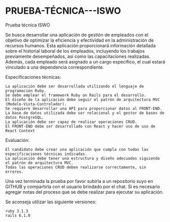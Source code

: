 # PRUEBA-TÉCNICA---ISWO

Prueba técnica ISWO

Se busca desarrollar una aplicación de gestión de empleados con el objetivo de optimizar la eficiencia y efectividad en la administración de recursos humanos. Esta aplicación proporcionará información detallada sobre el historial laboral de los empleados, incluyendo los trabajos previamente desempeñados, así como las capacitaciones realizadas. Además, cada empleado será asignado a un cargo específico, el cual estará vinculado a una dependencia correspondiente.

Especificaciones técnicas:

    La aplicación debe ser desarrollada utilizando el lenguaje de programación Ruby.
    Se debe emplear el framework Ruby on Rails para el desarrollo.
    El diseño de la aplicación debe seguir el patrón de arquitectura MVC (Modelo-Vista-Controlador).
    Se requiere desarrollar una API para proporcionar datos al FRONT-END.
    La base de datos utilizada debe ser relacional y el gestor de bases de datos PostgreSQL.
    La aplicación debe ser capaz de realizar operaciones CRUD.
    El FRONT-END debe ser desarrollado con React y hacer uso de uso de React Context

Evaluación:

    El candidato debe crear una aplicación que cumpla con todas las especificaciones técnicas indicadas.
    La aplicación debe tener una estructura y diseño adecuados siguiendo el patrón de arquitectura MVC.
    Todas las operaciones CRUD deben realizarse correctamente, sin errores.

Una vez terminada la prueba por favor subirla a un repositorio suyo en GITHUB y compartirla con el usuario brindado por el chat.
Si es necesario agregar notas del proceso que se debe realizar para ejecutar su aplicación.

Se aconseja utilizar las siguiente versiones:

    ruby 3.1.3
    rails 6.1.0
